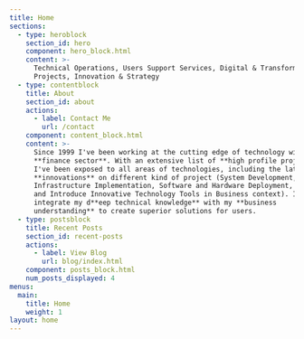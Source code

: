 ```yaml
---
title: Home
sections:
  - type: heroblock
    section_id: hero
    component: hero_block.html
    content: >-
      Technical Operations, Users Support Services, Digital & Transformation
      Projects, Innovation & Strategy
  - type: contentblock
    title: About
    section_id: about
    actions:
      - label: Contact Me
        url: /contact
    component: content_block.html
    content: >-
      Since 1999 I've been working at the cutting edge of technology within the
      **finance sector**. With an extensive list of **high profile projects**
      I've been exposed to all areas of technologies, including the latest
      **innovations** on different kind of project (System Development, IT
      Infrastructure Implementation, Software and Hardware Deployment, Mobility
      and Introduce Innovative Technology Tools in Business context). I try to
      integrate my d**eep technical knowledge** with my **business
      understanding** to create superior solutions for users.
  - type: postsblock
    title: Recent Posts
    section_id: recent-posts
    actions:
      - label: View Blog
        url: blog/index.html
    component: posts_block.html
    num_posts_displayed: 4
menus:
  main:
    title: Home
    weight: 1
layout: home
---
```

